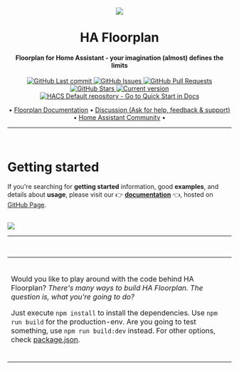 <!--
Please remove the disclaimer - cause it's not work-in-progrss anymore
-->
<!--
<table align="center">
<tr>
<td>
<h1 align="center">
⚠️ WORK IN PROGRESS ⚠️ 
</h1>
<p align="center">
You're welcome to test it, but we suggest you to use the <a href="https://github.com/ExperienceLovelace/lovelace-floorplan" target="_blank">current version</a> for daily usage.
</p>
</td>
</tr>
</table>
<br><br>
<hr>
-->

<h1 align="center">
	<img src="/docs/assets/images/logo-200x200.png">
	<br>
  <br>
  HA Floorplan
</h1>


<h4 align="center">Floorplan for Home Assistant - your imagination (almost) defines the limits </h4>

<p align="center">
    <a href="https://github.com/ExperienceLovelace/ha-floorplan/commits/master" target="_blank">
    <img src="https://github.com/ExperienceLovelace/ha-floorplan/workflows/Last%20commit/badge.svg?style=flat-square&logo=github&logoColor=white"
         alt="GitHub Last commit">
         </a>
    <a href="https://github.com/ExperienceLovelace/ha-floorplan/issues" target="_blank">
    <img src="https://img.shields.io/github/issues-raw/ExperienceLovelace/ha-floorplan.svg?style=flat-square&logo=github&logoColor=white"
         alt="GitHub Issues">
         </a>
    <a href="https://github.com/ExperienceLovelace/ha-floorplan/pulls" target="_blank">
    <img src="https://img.shields.io/github/issues-pr-raw/ExperienceLovelace/ha-floorplan.svg?style=flat-square&logo=github&logoColor=white"
         alt="GitHub Pull Requests">
         </a>
    <a href="https://github.com/ExperienceLovelace/ha-floorplan/releases" target="_blank">
    <img src="https://img.shields.io/github/stars/ExperienceLovelace/ha-floorplan?style=flat-square"
         alt="GitHub Stars">
         </a>
    <a href="https://github.com/ExperienceLovelace/ha-floorplan/releases" target="_blank">
    <img src="https://img.shields.io/github/v/release/ExperienceLovelace/ha-floorplan.svg?style=flat-square&logo=github&logoColor=white"
         alt="Current version">
         </a>
    <a href="https://experiencelovelace.github.io/ha-floorplan/docs/quick-start/#hacs" target="_blank">
    <img src="https://img.shields.io/badge/HACS-Default-orange.svg?style=flat-square&logoColor=white"
         alt="HACS Default repository - Go to Quick Start in Docs">
         </a>
</p>

<p align="center">
	•
  <a href="https://experiencelovelace.github.io/ha-floorplan/" target="_blank">Floorplan Documentation</a> •
  <a href="https://github.com/ExperienceLovelace/ha-floorplan/discussions" target="_blank">Discussion (Ask for help, feedback & support)</a> •
  <a href="https://community.home-assistant.io/t/floorplan-now-available-as-a-lovelace-card/115489" target="_blank">Home Assistant Community</a> •
</p>

<hr>

<br>

# Getting started

If you're searching for __getting started__ information, good __examples__, and details about __usage__, please visit our 
👉 **[documentation](https://experiencelovelace.github.io/ha-floorplan/)** 👈, hosted on [GitHub Page](https://experiencelovelace.github.io/ha-floorplan/).

<br>


<span align="center">
	<a href="https://experiencelovelace.github.io/ha-floorplan/docs/example-floorplanner-home/" target="_blank" title="See it in action - Go to our docs"><img src="/docs/assets/images/home/floorplan-background_with_floorplanner.png"></a>
</span>


<hr>
<br>

<table>
<tr>
<td>
<br>

Would you like to play around with the code behind HA Floorplan? _There's many ways to build HA Floorplan. The question is, what you're going to do?_

Just execute `npm install` to install the dependencies. Use `npm run build` for the production-env. Are you going to test something, use `npm run build:dev` instead. For other options, check [package.json](https://github.com/ExperienceLovelace/ha-floorplan/blob/master/package.json). 

<br>
</td>
</tr>
</table>